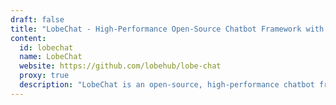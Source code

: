```yaml
---
draft: false
title: "LobeChat - High-Performance Open-Source Chatbot Framework with Multimodal Support"
content:
  id: lobechat
  name: LobeChat
  website: https://github.com/lobehub/lobe-chat
  proxy: true
  description: "LobeChat is an open-source, high-performance chatbot framework that supports multimodal interactions, including text-to-speech, visual recognition, and text-to-image generation, offering easy deployment of private ChatGPT and LLM applications."
---
```

